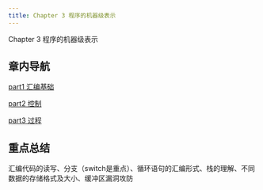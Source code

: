 ```yaml
---
title: Chapter 3 程序的机器级表示
---
```


Chapter 3 程序的机器级表示

## 章内导航

[part1 汇编基础](/note/ch3/assembly-basic.html)

[part2 控制](/note/ch3/control.html)

[part3 过程](/note/ch3/producers.html)

## 重点总结

汇编代码的读写、分支（switch是重点）、循环语句的汇编形式、栈的理解、不同数据的存储格式及大小、缓冲区漏洞攻防
